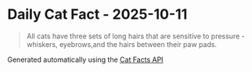# Daily Cat Fact - 2025-10-11

> All cats have three sets of long hairs that are sensitive to pressure - whiskers, eyebrows,and the hairs between their paw pads.

Generated automatically using the [Cat Facts API](https://catfact.ninja)
